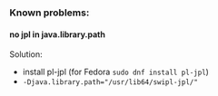 ### Known problems:

#### no jpl in java.library.path


Solution: 
* install pl-jpl (for Fedora `sudo dnf install pl-jpl`)
* `-Djava.library.path="/usr/lib64/swipl-jpl/"`